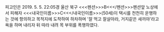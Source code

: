 피고인은 2019. 5. 5. 22:05경 울산 북구 <<<펜션>>>B<<</펜션>>>펜션앞 노상에서 피해자 <<<내국인이름>>>C<<</내국인이름>>>(50세)이 택시를 천천히 운행하는 것에 항의하고 목적지에 도착하여 하차하며 '잘 먹고 잘살아라, 거지같은 새끼야'라고 욕을 하며 내리자 뒤 따라 내려 목 부위를 폭행하였다.